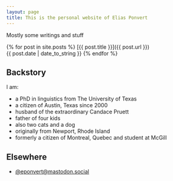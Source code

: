```yaml
---
layout: page
title: This is the personal website of Elias Ponvert
---
```


Mostly some writings and stuff

{% for post in site.posts %}
[{{ post.title }}]({{ post.url }})<br>{{ post.date | date_to_string }}
{% endfor %}

## Backstory

I am:
* a PhD in linguistics from The University of Texas
* a citizen of Austin, Texas since 2000
* husband of the extraordinary Candace Pruett
* father of four kids
* also two cats and a dog
* originally from Newport, Rhode Island
* formerly a citizen of Montreal, Quebec and student at McGill

## Elsewhere

* <a href="https://mastodon.social/@eponvert" rel="me">@eponvert@mastodon.social</a>

